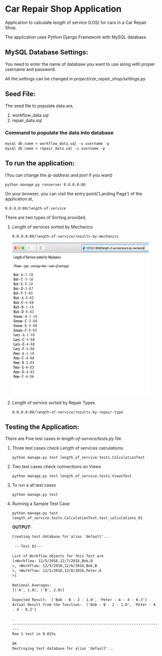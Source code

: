 # Car Repair Shop Application
Application to calculate length of service (LOS) for cars in a Car Repair Shop.

The application uses Python Django Framework with MySQL database.

## MySQL Database Settings:
You need to enter the name of database you want to use along with proper username and password.

All the settings can be changed in *project/car_repair_shop/settings.py*

## Seed File:
The seed file to populate data are,

1. workflow_data.sql
2. repair_data.sql

### Command to populate the data into database
```
mysql db_name < workflow_data.sql -u username -p
mysql db_name < repair_data.sql -u username -p
```

## To run the application:
(You can change the *ip-address* and *port* if you want)
```
python manage.py runserver 0.0.0.0:80
```
On your browser, you can visit the entry point('Landing Page') of the application at,
```
0.0.0.0:80/length-of-service
```
There are two types of Sorting provided,

1. Length of services sorted by Mechanics
   ```
   0.0.0.0:80/length-of-service/results-by-mechanics
   ```
   <img src="https://raw.githubusercontent.com/vivekbhansali/car-repair-shop-application/master/output1.png" width="450" height="500">

2. Length of service sorted by Repair Types
   ```
   0.0.0.0:80/length-of-service/results-by-repair-type
   ```

## Testing the Application:
There are Five test cases in *length-of-service/tests.py* file

1. Three test cases check Length of services calculations:
   ```
   python manage.py test length_of_service.tests.CalculationTest
   ```

2. Two test cases check connections on Views
   ```
   python manage.py test length_of_service.tests.ViewsTest
   ```

3. To run a all test cases
   ```
   python manage.py test
   ```

4. Running a Sample Test Case
   ```
   python manage.py test length_of_service.tests.CalculationTest.test_calculations_01
   ```
   **OUTPUT:**
   ```
   Creating test database for alias 'default'...

    ---Test 01--- 

   List of Workflow objects for this Test are
   [<Workflow: 12/5/2016,12/7/2016,Bob,B
   >, <Workflow: 12/5/2016,12/6/2016,Bob,B
   >, <Workflow: 12/5/2016,12/8/2016,Peter,A
   >] 

   National Averages: 
   [('A', 1.0), ('B', 2.0)] 

   Expected Result:  ['Bob - B - 2 - 1.0', 'Peter - A - 4 - 0.3']
   Actual Result from the function:  ['Bob - B - 2 - 1.0', 'Peter - A - 4 - 0.3'] 

   .
   ----------------------------------------------------------------------
   Ran 1 test in 0.015s

   OK
   Destroying test database for alias 'default'...
   ```
